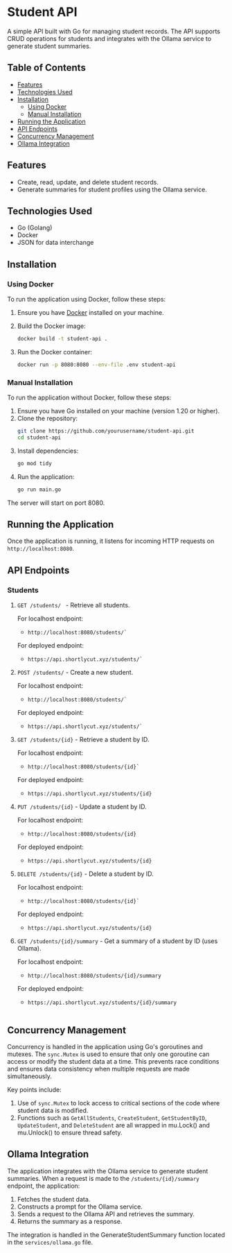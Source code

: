 # Student API

A simple API built with Go for managing student records. The API supports CRUD operations for students and integrates with the Ollama service to generate student summaries.

## Table of Contents
- [Features](#features)
- [Technologies Used](#technologies-used)
- [Installation](#installation)
  - [Using Docker](#using-docker)
  - [Manual Installation](#manual-installation)
- [Running the Application](#running-the-application)
- [API Endpoints](#api-endpoints)
- [Concurrency Management](#concurrency-management)
- [Ollama Integration](#ollama-integration)

## Features
- Create, read, update, and delete student records.
- Generate summaries for student profiles using the Ollama service.

## Technologies Used
- Go (Golang)
- Docker
- JSON for data interchange

## Installation

### Using Docker
To run the application using Docker, follow these steps:

1. Ensure you have [Docker](https://docs.docker.com/get-docker/) installed on your machine.

2. Build the Docker image:
   ```bash
   docker build -t student-api .

3. Run the Docker container:
   ```bash
   docker run -p 8080:8080 --env-file .env student-api

### Manual Installation
To run the application without Docker, follow these steps:
1. Ensure you have Go installed on your machine (version 1.20 or higher).
2. Clone the repository:
   ```bash
   git clone https://github.com/yourusername/student-api.git
   cd student-api

3. Install dependencies:
   ```bash
   go mod tidy

4. Run the application:
   ```bash
   go run main.go
  The server will start on port 8080.


## Running the Application
Once the application is running, it listens for incoming HTTP requests on  `http://localhost:8080`.

## API Endpoints

### Students

1. `GET /students/ ` - Retrieve all students.

    For localhost endpoint: 
      - ```
        http://localhost:8080/students/`
    For deployed endpoint: 
      - ```
        https://api.shortlycut.xyz/students/`
2. `POST /students/` - Create a new student.
   
    For localhost endpoint: 
      - ```
        http://localhost:8080/students/`
    For deployed endpoint: 
      - ```
        https://api.shortlycut.xyz/students/`
3. `GET /students/{id}` - Retrieve a student by ID.
   
    For localhost endpoint: 
      - ```
        http://localhost:8080/students/{id}`
    For deployed endpoint: 
      - ```
        https://api.shortlycut.xyz/students/{id}
4. `PUT /students/{id}` - Update a student by ID.
   
    For localhost endpoint: 
      - ```
        http://localhost:8080/students/{id}
    For deployed endpoint: 
      - ```
        https://api.shortlycut.xyz/students/{id}
5. `DELETE /students/{id}` - Delete a student by ID.
   
    For localhost endpoint: 
      - ```
        http://localhost:8080/students/{id}`
    For deployed endpoint: 
      - ```
        https://api.shortlycut.xyz/students/{id}
7. `GET /students/{id}/summary` - Get a summary of a student by ID (uses Ollama).
   
    For localhost endpoint: 
      - ```
        http://localhost:8080/students/{id}/summary
    For deployed endpoint: 
      - ```
        https://api.shortlycut.xyz/students/{id}/summary


## Concurrency Management

Concurrency is handled in the application using Go's goroutines and mutexes. The `sync.Mutex` is used to ensure that only one goroutine can access or modify the student data at a time. This prevents race conditions and ensures data consistency when multiple requests are made simultaneously.

Key points include:

1. Use of `sync.Mutex` to lock access to critical sections of the code where student data is modified.
2. Functions such as `GetAllStudents`, `CreateStudent`, `GetStudentByID`, `UpdateStudent`, and `DeleteStudent` are all wrapped in mu.Lock() and mu.Unlock() to ensure thread safety.

## Ollama Integration

The application integrates with the Ollama service to generate student summaries. When a request is made to the `/students/{id}/summary` endpoint, the application:
1. Fetches the student data.
2. Constructs a prompt for the Ollama service.
3. Sends a request to the Ollama API and retrieves the summary.
4. Returns the summary as a response.

The integration is handled in the GenerateStudentSummary function located in the `services/ollama.go` file.

